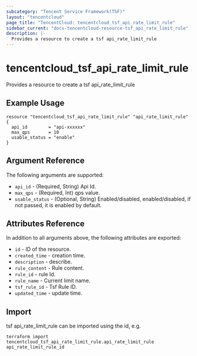 ```yaml
---
subcategory: "Tencent Service Framework(TSF)"
layout: "tencentcloud"
page_title: "TencentCloud: tencentcloud_tsf_api_rate_limit_rule"
sidebar_current: "docs-tencentcloud-resource-tsf_api_rate_limit_rule"
description: |-
  Provides a resource to create a tsf api_rate_limit_rule
---
```


# tencentcloud_tsf_api_rate_limit_rule

Provides a resource to create a tsf api_rate_limit_rule

## Example Usage

```hcl
resource "tencentcloud_tsf_api_rate_limit_rule" "api_rate_limit_rule" {
  api_id        = "api-xxxxxx"
  max_qps       = 10
  usable_status = "enable"
}
```

## Argument Reference

The following arguments are supported:

* `api_id` - (Required, String) Api Id.
* `max_qps` - (Required, Int) qps value.
* `usable_status` - (Optional, String) Enabled/disabled, enabled/disabled, if not passed, it is enabled by default.

## Attributes Reference

In addition to all arguments above, the following attributes are exported:

* `id` - ID of the resource.
* `created_time` - creation time.
* `description` - describe.
* `rule_content` - Rule content.
* `rule_id` - rule Id.
* `rule_name` - Current limit name.
* `tsf_rule_id` - Tsf Rule ID.
* `updated_time` - update time.



## Import

tsf api_rate_limit_rule can be imported using the id, e.g.

```
terraform import tencentcloud_tsf_api_rate_limit_rule.api_rate_limit_rule api_rate_limit_rule_id
```

